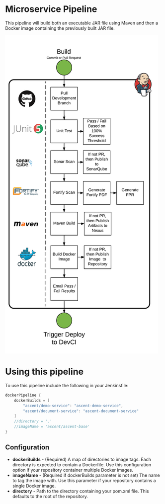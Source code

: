 # Microservice Pipeline
This pipeline will build both an executable JAR file using Maven and then a Docker image containing the previously built JAR file.

![Build Process Flow](/docs/images/microservice.png)

# Using this pipeline
To use this pipeline include the following in your Jenkinsfile:
```groovy
dockerPipeline {
    dockerBuilds = [
        "ascent/demo-service": "ascent-demo-service",
        "ascent/document-service": "ascent-document-service"
    ]
    //directory = '.'
    //imageName = 'ascent/ascent-base'
}
```

## Configuration
* __dockerBuilds__ - (Required) A map of directories to image tags. Each directory is expected to contain a Dockerfile. Use this configuration option if your repository container multiple Docker images.
* __imageName__ - (Required if dockerBuilds parameter is not set) The name to tag the image with. Use this parameter if your repository contains a single Docker image.
* __directory__ - Path to the directory containing your pom.xml file. This defaults to the root of the repository.
